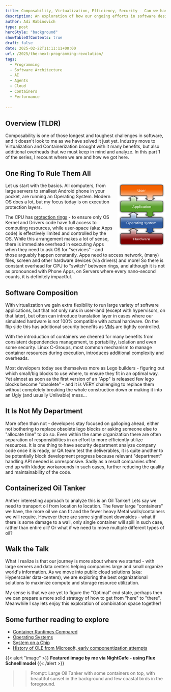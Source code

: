 ```yaml
---
title: Composability, Virtualization, Efficiency, Security - Can we have it all?
description: An exploration of how our ongoing efforts in software design and runtime design somehow still eons away from optimal
author: Adi Rabinovich
type: post
heroStyle: "background"
showTableOfContents: true
draft: false
date: 2025-02-22T11:11:11+00:00
url: /2025/the-next-programming-revolution/
tags:
  - Programming
  - Software Architecture
  - AI
  - Agents
  - Cloud
  - Containers
  - Performance

---
```


## Overview (TLDR)

Composability is one of those longest and toughest challenges in software, and it doesn't look to me as we have solved it just yet. Industry move to Virtualization and Containerization brought with it many benefits, but also additional overheads that we must keep in mind and analyze. In this part 1 of the series, I recount where we are and how we got here.

## One Ring To Rule Them All

<img src="Operating_system_placement.svg.png"
     alt="Operating System Layers Diagram"
     style="float: right; display: inline; margin-left: 10px; margin-bottom: 10px" width="30%" height="200"/>
Let us start with the basics. All computers, from large servers to smallest Android phone in your pocket, are running an Operating System. Modern OS does a lot, but my focus today is on execution protection layers.

The CPU has [protection rings](https://en.wikipedia.org/wiki/Protection_ring) - to ensure only OS Kernel and Drivers code have full access to computing resources, while user-space (aka: Apps code) is effectively limited and controlled by the OS. While this arrangement makes a lot of sense, there is immediate overhead in executing Apps when they need to ask OS for "services" - and those arguably happen constantly. Apps need to access network, (many) files, screen and other hardware devices (via drivers) and more! So there is constant overhead for CPU to "switch" between rings, and although it is not as pronounced with Phone Apps, on Servers where every nano-second counts, it is definitely impactful.

## Software Composition

With virtualization we gain extra flexibility to run large variety of software applications, but that not only runs in user-land (except with hypervisors, on that later), but often can introduce translation layer in cases where our simulated hardware is not 100% compatible with actual hardware. On the flip side this has additional security benefits as [VMs](https://en.wikipedia.org/wiki/Virtual_machine) are tightly controlled.

With the introduction of containers we cheered for many benefits from consistent dependencies management, to portability, isolation and even some security. Linux C-Groups, most common mechanism to manage container resources during execution, introduces additional complexity and overheads. 

Most developers today see themselves more as Lego builders - figuring out which small/big blocks to use where, to ensure they fit in an optimal way. Yet almost as soon as the first version of an "App" is released few lego blocks become "obsolete" - and it is VERY challenging to replace them without completely breaking the whole construction down or making it into an Ugly (and usually Unlivable) mess...

## It Is Not My Department

More often than not - developers stay focused on galloping ahead, either not bothering to replace obsolete lego blocks or asking someone else to "allocate time" to do so. Even within the same organization there are often separation of responsibilities in an effort to more efficiently utilize resources. It is one thing to have security department analyze company code once it is ready, or QA team test the deliverables, it is quite another to be potentially block development progress because relevant "department" handling API needed is unresponsive. Sadly as a result companies often end up with kludge workarounds in such cases, further reducing the quality and maintainability of the code.

## Containerized Oil Tanker

Anther interesting approach to analyze this is an Oil Tanker! Lets say we need to transport oil from location to location. The fewer large "containers" we have, the more oil we can fit and the fewer heavy Metal walls/containers we will require. However there are some significant downsides - what if there is some damage to a wall, only single container will spill in such case, rather than entire oil? Or what if we need to move multiple different types of oil?

## Walk the Talk

What I realize is that our journey is more about where we started - with large servers and data centers helping companies large and small organize world's information. As we move into public cloud solutions (aka: Hyperscaler data-centers), we are exploring the best organizational solutions to maximize compute and storage resource utilization.

My sense is that we are yet to figure the "Optimal" end state, perhaps then we can prepare a more solid strategy of how to get from "here" to "there". Meanwhile I say lets enjoy this exploration of combination space together!

## Some further reading to explore

- [Container Runtimes Compared](https://www.wiz.io/academy/container-runtimes)
- [Operating Systems](https://en.wikipedia.org/wiki/Operating_system)
- [System on a Chip](https://en.wikipedia.org/wiki/Protection_ring)
- [History of OLE from Microsoft, early componentization attempts](https://en.wikipedia.org/wiki/Object_Linking_and_Embedding)

{{< alert "image" >}}
**Featured image by me via NightCafe - using Flux Schnell model**
{{< /alert >}}
>> Prompt: Large Oil Tanker with some containers on top, with beautiful sunset in the background and few coastal birds in the foreground.
